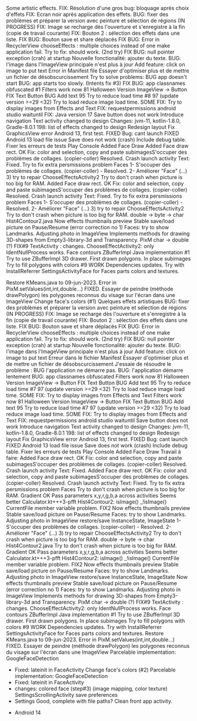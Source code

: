 <en-US>
Some artistic effects.
FIX: Résolution d'une gros bug: bloquage après choix d'effets
FIX: Ecran noir après application des effets.
BUG: fixer des problèmes et préparer la version avec peinture et sélection de régions (IN PROGRESS)
FIX: Image se recharge dès l'ouverture et s'enregistre à la fin (copie de travail courante)
FIX: Bouton 2 : sélection des effets dans une liste.
FIX BUG: Bouton save et share déplacés
FIX BUG: Error in RecyclerView chooseEffects : multiple choices instead of one make application fail. Try to fix: should work. (2nd try)
FIX BUG: null pointer exception (crah) at startup
Nouvelle fonctionalité: ajouter du texte.
BUG: l'image dans l'ImageView principale n'est plus à jour
Add feature: click on image to put text 
Error in Manifest file
Essayer d'optimiser plus et de mettre un fichier de désobscurcissement
Try to solve problems:
BUG app doesn't start
BUG: app starts too slowly. (Intents fix #3)
FIX BUG: app classnames obfuscated #1 
Filters work now
81 Halloween Version
ImageView -> Button
FIX Text Button
BUG Add text
95 Try to reduce load time #8
97 (update version >=29 <32)
Try to load reduce image load time.
SOME FIX: Try to display images from Effects and Text
FIX: requestpermissions android studio waituntil
FIX: Java version 17
Save button does not work
Introduce navigation
Text activity changed to design
Changes: jvm-11, kotlin-1.8.0, Gradle-8.0.1
198: list of effects changed to design
Redesign layout
Fix GraphicsView error
Android 13, first test.
FIXED  Bug: cant launch
FIXED Android 13 load file issue
Save does not work (crash)
Include debug table. Fixer les erreurs de tests Play Console
Added Face Draw
Added Face draw rect. OK
Fix: color and selection, copy and paste subimagesS'occuper des problèmes de collages. (copier-coller)  Resolved.
Crash launch activity Text: Fixed.
Try to fix extra persmissions problem
Faces
1- S'occuper des problèmes de collages. (copier-coller) - Resolved.
2- Améliorer "Face" (...)
3) try to repair ChooseEffectsActivity2
Try to don't crash when picture is too big for RAM.
Added Face draw rect. OK
Fix: color and selection, copy and paste subimagesS'occuper des problèmes de collages. (copier-coller)  Resolved.
Crash launch activity Text: Fixed.
Try to fix extra persmissions problem
Faces
1- S'occuper des problèmes de collages. (copier-coller) - Resolved.
2- Améliorer "Face" (...)
3) try to repair ChooseEffectsActivity2
Try to don't crash when picture is too big for RAM.
double -> byte -> char
Hist4Contour2.java
Now effects thumbnails preview
Stable save/load picture on Pause/Resume (error correction no 1)
Faces: try to show Landmarks. Adjusting photo in ImageView
Implements methods for drawing 3D-shapes from Empty3-library-3d and Transparency.
PixM char -> double (?) FIX#9
TextActivity : changes.
ChooseEffectActivity2: only IdentNullProcess works.
Face contours
ZBufferImpl Java implementation #1
Try to use ZBufferImpl 3D drawer.
First drawn polygons.
In place subimages
Try to fill polygons with colors #9 WORK
Dependencies updates.
Try with InstallReferrer
SettingsActivityFace for Faces parts colors and textures.

Restore KMeans.java to 09-jun-2023.
Error in PixM.setValues(int,int,double...) FIXED.
Essayer de peindre (méthode drawPolygon) les polygones reconnus du visage sur l'écran dans une ImageView
Change face's colors (#1)
</nl-NL>
</en-US>
<fr-FR>
Quelques effets artistiques
BUG: fixer des problèmes et préparer la version avec peinture et sélection de régions (IN PROGRESS)
FIX: Image se recharge dès l'ouverture et s'enregistre à la fin (copie de travail courante)
FIX: Bouton 2 : sélection des effets dans une liste.
FIX BUG: Bouton save et share déplacés
FIX BUG: Error in RecyclerView chooseEffects : multiple choices instead of one make application fail. Try to fix: should work. (2nd try)
FIX BUG: null pointer exception (crah) at startup
Nouvelle fonctionalité: ajouter du texte.
BUG: l'image dans l'ImageView principale n'est plus à jour
Add feature: click on image to put text 
Erreur dans le fichier Manifest
Essayer d'optimiser plus et de mettre un fichier de désobscurcissement
J'essaie de résoudre le problème :
BUG l'application ne démarre pas.
BUG: l'application démarre lentement
BUG: app classnames obfuscated
Filters work now
81 Halloween Version
ImageView -> Button
FIX Text Button
BUG Add text
95 Try to reduce load time #7
97 (update version >=29 <32)
Try to load reduce image load time.
SOME FIX: Try to display images from Effects and Text
Filters work now
81 Halloween Version
ImageView -> Button
FIX Text Button
BUG Add text
95 Try to reduce load time #7
97 (update version >=29 <32)
Try to load reduce image load time.
SOME FIX: Try to display images from Effects and Text
FIX: requestpermissions android studio waituntil
Save button does not work
Introduce navigation
Text activity changed to design
Changes: jvm-11, kotlin-1.8.0, Gradle-8.0.1
198: list of effects changed to design
Redesign layout
Fix GraphicsView error
Android 13, first test.
FIXED  Bug: cant launch
FIXED Android 13 load file issue
Save does not work (crash)
Include debug table. Fixer les erreurs de tests Play Console
Added Face Draw
Travail à faire:
Added Face draw rect. OK
Fix: color and selection, copy and paste subimagesS'occuper des problèmes de collages. (copier-coller)  Resolved.
Crash launch activity Text: Fixed.
Added Face draw rect. OK
Fix: color and selection, copy and paste subimagesS'occuper des problèmes de collages. (copier-coller)  Resolved.
Crash launch activity Text: Fixed.
Try to fix extra persmissions problem
Faces
Try to don't crash when picture is too big for RAM.
Gradient OK
Pass parameters x,y,r,g,b,a across activities
Seems better
Calculator.kt+++3-pfft
Hist4Contour2: isImage() _!isImage()
CurrentFile member variable problem. FIX2
Now effects thumbnails preview
Stable save/load picture on Pause/Resume
Faces: try to show Landmarks. Adjusting photo in ImageView
restore/save InstanceState, ImageState
1- S'occuper des problèmes de collages. (copier-coller) - Resolved.
2- Améliorer "Face" (...)
3) try to repair ChooseEffectsActivity2
Try to don't crash when picture is too big for RAM.
double -> byte -> char
Hist4Contour2.java
Try to don't crash when picture is too big for RAM.
Gradient OK
Pass parameters x,y,r,g,b,a across activities
Seems better
Calculator.kt+++3-pfft
Hist4Contour2: isImage() _!isImage()
CurrentFile member variable problem. FIX2
Now effects thumbnails preview
Stable save/load picture on Pause/Resume
Faces: try to show Landmarks. Adjusting photo in ImageView
restore/save InstanceState, ImageState
Now effects thumbnails preview
Stable save/load picture on Pause/Resume (error correction no 1)
Faces: try to show Landmarks. Adjusting photo in ImageView
Implements methods for drawing 3D-shapes from Empty3-library-3d and Transparency.
PixM char -> double (?) FIX#9
TextActivity : changes.
ChooseEffectActivity2: only IdentNullProcess works.
Face contours
ZBufferImpl Java implementation #1
Try to use ZBufferImpl 3D drawer.
First drawn polygons.
In place subimages
   Try to fill polygons with colors #9 WORK
   Dependencies updates.
   Try with InstallReferrer
   SettingsActivityFace for Faces parts colors and textures.
Restore KMeans.java to 09-jun-2023.
Error in PixM.setValues(int,int,double...) FIXED.
   Essayer de peindre (méthode drawPolygon) les polygones reconnus du visage sur l'écran dans une ImageView
   Parcelable implementation: GoogleFaceDetection
- Fixed: lateinit in FaceActivity
  Change face's colors (#2)
  Parcelable implementation: GoogleFaceDetection
- Fixed: lateinit in FaceActivity
- changes: colored face (step#3) (image mapping, color texture)
  SettingsScrollingActivity save preferences
- Settings Good, complete with file paths?
  Clean front app activity.
+ Android 14
